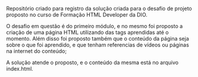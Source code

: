 Repositório criado para registro da solução criada para o desafio de projeto proposto no curso de Formação HTML Developer da DIO.

O desafio em questão é do primeiro módulo, e no mesmo foi proposto a criação de uma página HTML utilizando das tags aprendidas até o momento. Além disso foi proposto também que 
o conteúdo da página seja sobre o que foi aprendido, e que tenham referencias de vídeos ou páginas na internet do conteúdo;

A solução atende o proposto, e o conteúdo da mesma está no arquivo index.html.
